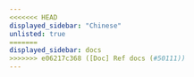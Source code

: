 ```yaml
---
<<<<<<< HEAD
displayed_sidebar: "Chinese"
unlisted: true
=======
displayed_sidebar: docs
>>>>>>> e06217c368 ([Doc] Ref docs (#50111))
---
```

